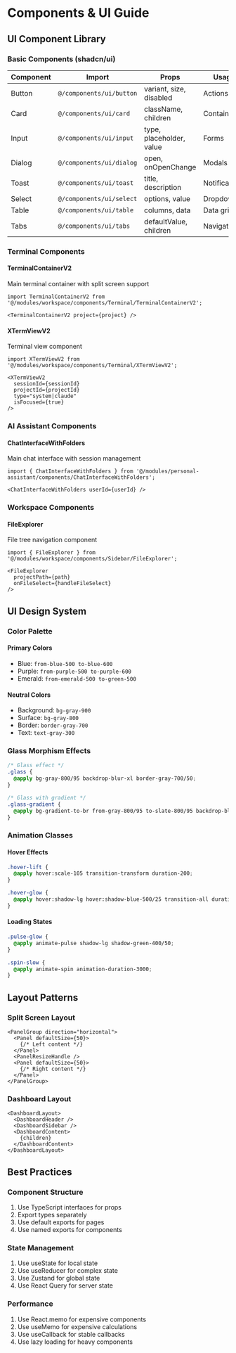 # Components & UI Guide

## UI Component Library

### Basic Components (shadcn/ui)

| Component | Import | Props | Usage |
|-----------|--------|-------|-------|
| Button | `@/components/ui/button` | variant, size, disabled | Actions |
| Card | `@/components/ui/card` | className, children | Containers |
| Input | `@/components/ui/input` | type, placeholder, value | Forms |
| Dialog | `@/components/ui/dialog` | open, onOpenChange | Modals |
| Toast | `@/components/ui/toast` | title, description | Notifications |
| Select | `@/components/ui/select` | options, value | Dropdowns |
| Table | `@/components/ui/table` | columns, data | Data grids |
| Tabs | `@/components/ui/tabs` | defaultValue, children | Navigation |

### Terminal Components

#### TerminalContainerV2
Main terminal container with split screen support
```tsx
import TerminalContainerV2 from '@/modules/workspace/components/Terminal/TerminalContainerV2';

<TerminalContainerV2 project={project} />
```

#### XTermViewV2
Terminal view component
```tsx
import XTermViewV2 from '@/modules/workspace/components/Terminal/XTermViewV2';

<XTermViewV2 
  sessionId={sessionId}
  projectId={projectId}
  type="system|claude"
  isFocused={true}
/>
```

### AI Assistant Components

#### ChatInterfaceWithFolders
Main chat interface with session management
```tsx
import { ChatInterfaceWithFolders } from '@/modules/personal-assistant/components/ChatInterfaceWithFolders';

<ChatInterfaceWithFolders userId={userId} />
```

### Workspace Components

#### FileExplorer
File tree navigation component
```tsx
import { FileExplorer } from '@/modules/workspace/components/Sidebar/FileExplorer';

<FileExplorer 
  projectPath={path}
  onFileSelect={handleFileSelect}
/>
```

## UI Design System

### Color Palette

#### Primary Colors
- Blue: `from-blue-500 to-blue-600`
- Purple: `from-purple-500 to-purple-600`
- Emerald: `from-emerald-500 to-green-500`

#### Neutral Colors
- Background: `bg-gray-900`
- Surface: `bg-gray-800`
- Border: `border-gray-700`
- Text: `text-gray-300`

### Glass Morphism Effects
```css
/* Glass effect */
.glass {
  @apply bg-gray-800/95 backdrop-blur-xl border-gray-700/50;
}

/* Glass with gradient */
.glass-gradient {
  @apply bg-gradient-to-br from-gray-800/95 to-slate-800/95 backdrop-blur-xl;
}
```

### Animation Classes

#### Hover Effects
```css
.hover-lift {
  @apply hover:scale-105 transition-transform duration-200;
}

.hover-glow {
  @apply hover:shadow-lg hover:shadow-blue-500/25 transition-all duration-200;
}
```

#### Loading States
```css
.pulse-glow {
  @apply animate-pulse shadow-lg shadow-green-400/50;
}

.spin-slow {
  @apply animate-spin animation-duration-3000;
}
```

## Layout Patterns

### Split Screen Layout
```tsx
<PanelGroup direction="horizontal">
  <Panel defaultSize={50}>
    {/* Left content */}
  </Panel>
  <PanelResizeHandle />
  <Panel defaultSize={50}>
    {/* Right content */}
  </Panel>
</PanelGroup>
```

### Dashboard Layout
```tsx
<DashboardLayout>
  <DashboardHeader />
  <DashboardSidebar />
  <DashboardContent>
    {children}
  </DashboardContent>
</DashboardLayout>
```

## Best Practices

### Component Structure
1. Use TypeScript interfaces for props
2. Export types separately
3. Use default exports for pages
4. Use named exports for components

### State Management
1. Use useState for local state
2. Use useReducer for complex state
3. Use Zustand for global state
4. Use React Query for server state

### Performance
1. Use React.memo for expensive components
2. Use useMemo for expensive calculations
3. Use useCallback for stable callbacks
4. Use lazy loading for heavy components